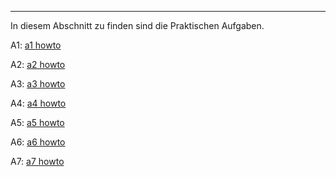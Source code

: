 ****

In diesem Abschnitt zu finden sind die Praktischen Aufgaben.


A1: [a1 howto](a1%20howto.md)

A2: [a2 howto](a2%20howto.md)

A3: [a3 howto](a3%20howto.md)

A4: [a4 howto](a4%20howto.md)

A5: [a5 howto](a5%20howto.md)

A6: [a6 howto](a6%20howto.md)

A7: [a7 howto](a7%20howto.md)

